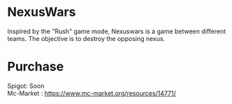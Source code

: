 # NexusWars

Inspired by the "Rush" game mode, Nexuswars is a game between different teams. The objective is to destroy the opposing nexus.

# Purchase

Spigot: Soon                                                                                                                               
Mc-Market : https://www.mc-market.org/resources/14771/
